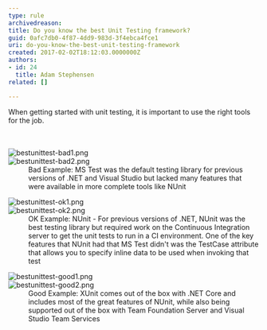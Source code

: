```yaml
---
type: rule
archivedreason: 
title: Do you know the best Unit Testing framework?
guid: 0afc7db0-4f87-4dd9-983d-3f4ebca4fce1
uri: do-you-know-the-best-unit-testing-framework
created: 2017-02-02T18:12:03.0000000Z
authors:
- id: 24
  title: Adam Stephensen
related: []

---
```



When getting started with unit testing, it is important to use the right tools for the job.​<br>
<br><excerpt class='endintro'></excerpt><br>
<dl class="badImage"><dt><img src="/PublishingImages/bestunittest-bad1.png" alt="bestunittest-bad1.png" /></dt><dt><img src="/PublishingImages/bestunittest-bad1.png" alt="bestunittest-bad2.png" /></dt><dd>Bad Example&#58; MS Test was the default testing library for previous versions of .NET and Visual Studio but lacked many features that were available in more complete tools like NUnit<br></dd></dl><dl class="image"><dt><img src="/PublishingImages/bestunittest-bad1.png" alt="bestunittest-ok1.png" /></dt><dt><img src="/PublishingImages/bestunittest-bad1.png" alt="bestunittest-ok2.png" /></dt><dd>OK Example&#58; NUnit - For previous versions of .NET, NUnit was the best testing library but required work on the Continuous Integration server to get the unit tests to run in a CI environment. One of the key features that NUnit had that MS Test didn't was the TestCase attribute that allows you to specify inline data to be used when invoking that test<br></dd></dl> <dl class="goodImage"> <dt><img src="/PublishingImages/bestunittest-bad1.png" alt="bestunittest-good1.png" /></dt><dt><img src="/PublishingImages/bestunittest-bad1.png" alt="bestunittest-good2.png" /></dt><dd>Good Example&#58; XUnit comes out of the box with .NET Core and includes most of the great features of NUnit, while also being supported out of the box with Team Foundation Server and Visual Studio Team Services <br></dd></dl>



